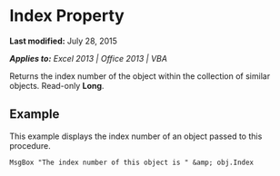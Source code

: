 
# Index Property

 **Last modified:** July 28, 2015

 _**Applies to:** Excel 2013 | Office 2013 | VBA_

Returns the index number of the object within the collection of similar objects. Read-only  **Long**.


## Example

This example displays the index number of an object passed to this procedure.


```
MsgBox "The index number of this object is " &amp; obj.Index
```

